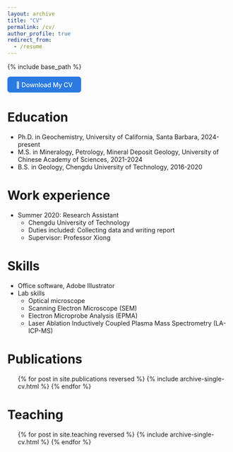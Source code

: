 ```yaml
---
layout: archive
title: "CV"
permalink: /cv/
author_profile: true
redirect_from:
  - /resume
---
```


{% include base_path %}

<!-- ===== DOWNLOAD CV LINK ===== -->
<div class="cv-download" style="margin-bottom: 1.5rem;">
  <a href="/assets/files/CV.pdf" download class="btn-download">
    📄 Download My CV
  </a>
</div>

<style>
.btn-download {
  display: inline-block;
  padding: 0.6rem 1.2rem;
  background-color: #2a7ae2;
  color: white;
  border-radius: 6px;
  text-decoration: none;
  font-weight: 500;
  transition: background 0.2s ease;
}

.btn-download:hover {
  background-color: #1a5bb8;
}
</style>

<!-- ===== CV CONTENT ===== -->
Education
======
* Ph.D. in Geochemistry, University of California, Santa Barbara, 2024-present
* M.S. in Mineralogy, Petrology, Mineral Deposit Geology, University of Chinese Academy of Sciences, 2021-2024
* B.S. in Geology, Chengdu University of Technology, 2016-2020

Work experience
======
* Summer 2020: Research Assistant
  * Chengdu University of Technology
  * Duties included: Collecting data and writing report
  * Supervisor: Professor Xiong
  
Skills
======
* Office software, Adobe Illustrator
* Lab skills
  * Optical microscope
  * Scanning Electron Microscope (SEM)
  * Electron Microprobe Analysis (EPMA)
  * Laser Ablation Inductively Coupled Plasma Mass Spectrometry (LA-ICP-MS)

Publications
======
<ul>{% for post in site.publications reversed %}
  {% include archive-single-cv.html %}
{% endfor %}</ul>
  
Teaching
======
<ul>{% for post in site.teaching reversed %}
  {% include archive-single-cv.html %}
{% endfor %}</ul>
